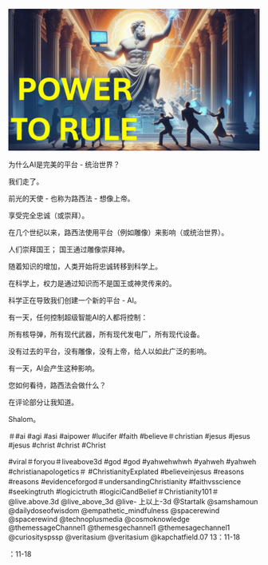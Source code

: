 ![Video cover image](../cover.jpg "cover photo")

为什么AI是完美的平台 - 统治世界？

我们走了。

前光的天使 - 也称为路西法 - 想像上帝。

享受完全忠诚（或崇拜）。

在几个世纪以来，路西法使用平台（例如雕像）来影响（或统治世界）。

人们崇拜国王； 国王通过雕像崇拜神。

随着知识的增加，人类开始将忠诚转移到科学上。

在科学上，权力是通过知识而不是国王或神灵传来的。

科学正在导致我们创建一个新的平台 -  AI。

有一天，任何控制超级智能AI的人都将控制：

所有核导弹，所有现代武器，所有现代发电厂，所有现代设备。

没有过去的平台，没有雕像，没有上帝，给人以如此广泛的影响。

有一天，AI会产生这种影响。

您如何看待，路西法会做什么？

在评论部分让我知道。

Shalom。


＃#ai #agi #asi #aipower #lucifer #faith #believe＃christian #jesus #jesus #jesus #christ #christ #Christ

#viral＃foryou＃liveabove3d #god #god #yahwehwhwh #yahweh #yahweh #christianapologetics＃ #ChristianityExplated #believeinjesus #reasons #reasons #evidenceforgod＃undersandingChristianity #faithvsscience #seekingtruth #logicictruth #logiciCandBelief＃Christianity101＃ @live.above.3d @live_above_3d @live- 上以上-3d @Startalk @samshamoun @dailydoseofwisdom @empathetic_mindfulness @spacerewind @spacerewind @technoplusmedia @cosmoknowledge @themessageChannel1 @themesgechannel1 @themesagechannel1 @curiosityspssp @veritasium @veritasium @kapchatfield.07 13：11-18

：11-18





